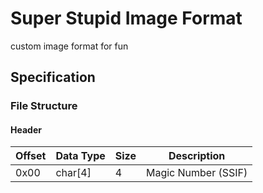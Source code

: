# Super Stupid Image Format

custom image format for fun

## Specification

### File Structure

#### Header

| Offset | Data Type | Size | Description         |
| ------ | --------- | ---- | ------------------- |
| 0x00   | char[4]   | 4    | Magic Number (SSIF) |
